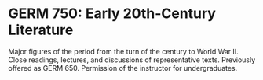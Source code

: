# GERM 750: Early 20th-Century Literature

Major figures of the period from the turn of the century to World War II. Close readings, lectures, and discussions of representative texts. Previously offered as GERM 650. Permission of the instructor for undergraduates.